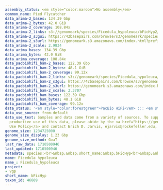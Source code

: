 ```yaml
---
assembly_status: <em style="color:maroon">No assembly</em>
common_name: Pied Flycatcher
data_arima-2_bases: 134.39 Gbp
data_arima-2_bytes: 42.0 GiB
data_arima-2_coverage: 108.84x
data_arima-2_links: s3://genomeark/species/Ficedula_hypoleuca/bFicHyp2/genomic_data/arima/<br>
data_arima-2_s3gui: https://42basepairs.com/browse/s3/genomeark/species/Ficedula_hypoleuca/bFicHyp2/genomic_data/arima/
data_arima-2_s3url: https://genomeark.s3.amazonaws.com/index.html?prefix=species/Ficedula_hypoleuca/bFicHyp2/genomic_data/arima/
data_arima-2_scale: 2.9834
data_arima_bases: 134.39 Gbp
data_arima_bytes: 42.0 GiB
data_arima_coverage: 108.84x
data_pacbiohifi_bam-2_bases: 122.39 Gbp
data_pacbiohifi_bam-2_bytes: 48.1 GiB
data_pacbiohifi_bam-2_coverage: 99.12x
data_pacbiohifi_bam-2_links: s3://genomeark/species/Ficedula_hypoleuca/bFicHyp2/genomic_data/pacbio_hifi/<br>
data_pacbiohifi_bam-2_s3gui: https://42basepairs.com/browse/s3/genomeark/species/Ficedula_hypoleuca/bFicHyp2/genomic_data/pacbio_hifi/
data_pacbiohifi_bam-2_s3url: https://genomeark.s3.amazonaws.com/index.html?prefix=species/Ficedula_hypoleuca/bFicHyp2/genomic_data/pacbio_hifi/
data_pacbiohifi_bam-2_scale: 2.3707
data_pacbiohifi_bam_bases: 122.39 Gbp
data_pacbiohifi_bam_bytes: 48.1 GiB
data_pacbiohifi_bam_coverage: 99.12x
data_status: '<em style="color:forestgreen">PacBio HiFi</em> ::: <em style="color:forestgreen">Arima</em>'
data_use_source: from-default
data_use_text: Samples and data come from a variety of sources. To support fair and
  productive use of this data, please abide by the <a href="https://genome10k.soe.ucsc.edu/data-use-policies/">Data
  Use Policy</a> and contact Erich D. Jarvis, ejarvis@rockefeller.edu, with any questions.
genome_size: 1234725000
genome_size_display: 1.23 Gbp
genome_size_method: GoaT
last_raw_data: 1710500946
last_updated: 1710500946
metadata: species:<br>&nbsp;&nbsp;short_name:&nbsp;bFicHyp<br>&nbsp;&nbsp;name:&nbsp;Ficedula&nbsp;hypoleuca<br>&nbsp;&nbsp;taxon_id:&nbsp;46689<br>&nbsp;&nbsp;common_name:&nbsp;Pied&nbsp;Flycatcher<br>&nbsp;&nbsp;order:<br>&nbsp;&nbsp;&nbsp;&nbsp;name:&nbsp;Passeriformes<br>&nbsp;&nbsp;family:<br>&nbsp;&nbsp;&nbsp;&nbsp;name:&nbsp;Muscicapidae<br>&nbsp;&nbsp;individuals:<br>&nbsp;&nbsp;&nbsp;&nbsp;-&nbsp;short_name:&nbsp;bFicHyp2<br>&nbsp;&nbsp;&nbsp;&nbsp;&nbsp;&nbsp;biosample_id:&nbsp;SAMEA112468131<br>&nbsp;&nbsp;&nbsp;&nbsp;&nbsp;&nbsp;sex:&nbsp;female<br>&nbsp;&nbsp;genome_size:&nbsp;1234725000<br>&nbsp;&nbsp;genome_size_method:&nbsp;GoaT<br>&nbsp;&nbsp;project:&nbsp;[&nbsp;vgp&nbsp;]<br>
name: Ficedula hypoleuca
name_: Ficedula_hypoleuca
project:
- vgp
short_name: bFicHyp
taxon_id: 46689
---
```


